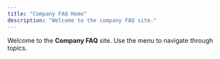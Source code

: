 ```yaml
---
title: "Company FAQ Home"
description: "Welcome to the company FAQ site."
---
```


Welcome to the **Company FAQ** site. Use the menu to navigate through topics.